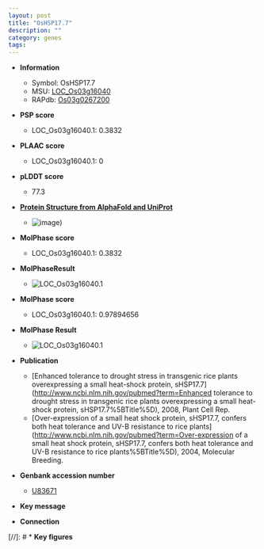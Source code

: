 ```yaml
---
layout: post
title: "OsHSP17.7"
description: ""
category: genes
tags: 
---
```


* **Information**  
    + Symbol: OsHSP17.7  
    + MSU: [LOC_Os03g16040](http://rice.plantbiology.msu.edu/cgi-bin/ORF_infopage.cgi?orf=LOC_Os03g16040)  
    + RAPdb: [Os03g0267200](http://rapdb.dna.affrc.go.jp/viewer/gbrowse_details/irgsp1?name=Os03g0267200)  

* **PSP score**  
    + LOC_Os03g16040.1: 0.3832 

* **PLAAC score**  
    + LOC_Os03g16040.1: 0 

* **pLDDT score**
    + 77.3

* **[Protein Structure from AlphaFold and UniProt](https://www.uniprot.org/uniprotkb/Q84J50/entry#structure)**
    + ![image](https://ricepsp.github.io/images/Q8/AF-Q84J50-F1.png))

* **MolPhase score**
    + LOC_Os03g16040.1: 0.3832

* **MolPhaseResult**
    + ![LOC_Os03g16040.1](https://ricepsp.github.io/pictures/LOC_Os03g/LOC_Os03g16040.1.png)

* **MolPhase score**
    + LOC_Os03g16040.1: 0.97894656

* **MolPhase Result**
    + ![LOC_Os03g16040.1](https://304243504.github.io/Pictures/LOC_Os03g/LOC_Os03g16040.1.png)

* **Publication**  
    + [Enhanced tolerance to drought stress in transgenic rice plants overexpressing a small heat-shock protein, sHSP17.7](http://www.ncbi.nlm.nih.gov/pubmed?term=Enhanced tolerance to drought stress in transgenic rice plants overexpressing a small heat-shock protein, sHSP17.7%5BTitle%5D), 2008, Plant Cell Rep.
    + [Over-expression of a small heat shock protein, sHSP17.7, confers both heat tolerance and UV-B resistance to rice plants](http://www.ncbi.nlm.nih.gov/pubmed?term=Over-expression of a small heat shock protein, sHSP17.7, confers both heat tolerance and UV-B resistance to rice plants%5BTitle%5D), 2004, Molecular Breeding.

* **Genbank accession number**  
    + [U83671](http://www.ncbi.nlm.nih.gov/nuccore/U83671)

* **Key message**  

* **Connection**  

[//]: # * **Key figures**  


